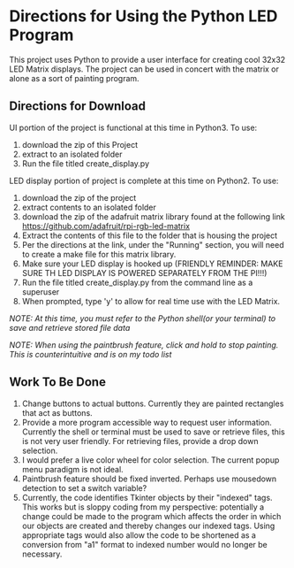 # Directions for Using the Python LED Program


This project uses Python to provide a user interface for creating cool 32x32 LED Matrix displays.  The project can be used in concert with the matrix or alone as a sort of painting program.

## Directions for Download

UI portion of the project is functional at this time in Python3.  To use:
1. download the zip of this Project
2. extract to an isolated folder
3. Run the file titled create_display.py

LED display portion of project is complete at this time on Python2.  To use:
1. download the zip of the project
2. extract contents to an isolated folder
3. download the zip of the adafruit matrix library found at the following link https://github.com/adafruit/rpi-rgb-led-matrix
4. Extract the contents of this file to the folder that is housing the project
5. Per the directions at the link, under the "Running" section, you will need to create a make file for this matrix library.
6. Make sure your LED display is hooked up (FRIENDLY REMINDER: MAKE SURE TH LED DISPLAY IS POWERED SEPARATELY FROM THE PI!!!)
7. Run the file titled create_display.py from the command line as a superuser
8. When prompted, type 'y' to allow for real time use with the LED Matrix.

*NOTE: At this time, you must refer to the Python shell(or your terminal) to save and retrieve stored file data*

*NOTE: When using the paintbrush feature, click and hold to stop painting.  This is counterintuitive and is on my todo list*

## Work To Be Done

1. Change buttons to actual buttons.  Currently they are painted rectangles that act as buttons.
2. Provide a more program accessible way to request user information.  Currently the shell or terminal must be used to save or retrieve files, this is not very user friendly.  For retrieving files, provide a drop down selection.
3. I would prefer a live color wheel for color selection.  The current popup menu paradigm is not ideal.
4. Paintbrush feature should be fixed inverted.  Perhaps use mousedown detection to set a switch variable?
5. Currently, the code identifies Tkinter objects by their "indexed" tags.  This works but is sloppy coding from my perspective: potentially a change could be made to the program which affects the order in which our objects are created and thereby changes our indexed tags.  Using appropriate tags would also allow the code to be shortened as a conversion from "a1" format to indexed number would no longer be necessary.

